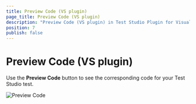 ```yaml
---
title: Preview Code (VS plugin)
page_title: Preview Code (VS plugin)
description: "Preview Code (VS plugin) in Test Studio Plugin for Visual Studio."
position: 7
publish: false
---
```

# Preview Code (VS plugin) 

Use the **Preview Code** button to see the corresponding code for your Test Studio test.

![Preview Code][1]

[1]: /img/advanced-topics/coded-steps/preview-code/fig1.png


